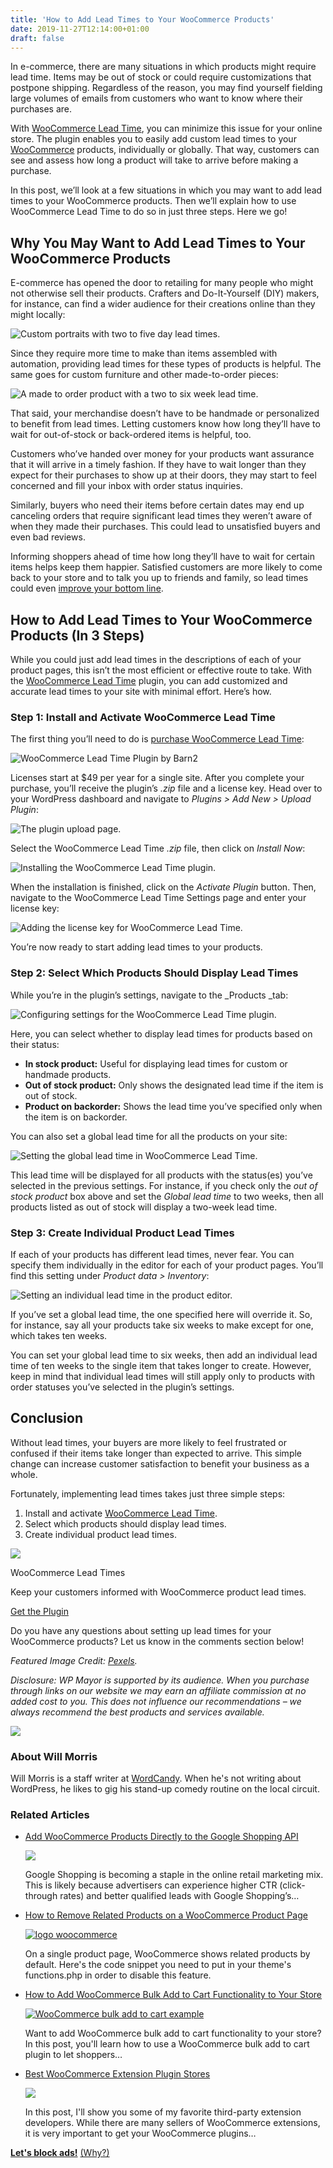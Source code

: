 ```yaml
---
title: 'How to Add Lead Times to Your WooCommerce Products'
date: 2019-11-27T12:14:00+01:00
draft: false
---
```


In e-commerce, there are many situations in which products might require lead time. Items may be out of stock or could require customizations that postpone shipping. Regardless of the reason, you may find yourself fielding large volumes of emails from customers who want to know where their purchases are.

With [WooCommerce Lead Time](https://barn2.co.uk/wordpress-plugins/woocommerce-lead-time/ref/13/), you can minimize this issue for your online store. The plugin enables you to easily add custom lead times to your [WooCommerce](https://wpmayor.com/link/woocommerce/) products, individually or globally. That way, customers can see and assess how long a product will take to arrive before making a purchase.

In this post, we’ll look at a few situations in which you may want to add lead times to your WooCommerce products. Then we’ll explain how to use WooCommerce Lead Time to do so in just three steps. Here we go!

Why You May Want to Add Lead Times to Your WooCommerce Products
---------------------------------------------------------------

E-commerce has opened the door to retailing for many people who might not otherwise sell their products. Crafters and Do-It-Yourself (DIY) makers, for instance, can find a wider audience for their creations online than they might locally:

![Custom portraits with two to five day lead times.](https://wpmayor.com/wp-content/uploads/2019/10/handmade-product-example.png)

Since they require more time to make than items assembled with automation, providing lead times for these types of products is helpful. The same goes for custom furniture and other made-to-order pieces:

![A made to order product with a two to six week lead time.](https://wpmayor.com/wp-content/uploads/2019/10/custom-product-example.png)

That said, your merchandise doesn’t have to be handmade or personalized to benefit from lead times. Letting customers know how long they’ll have to wait for out-of-stock or back-ordered items is helpful, too.

Customers who’ve handed over money for your products want assurance that it will arrive in a timely fashion. If they have to wait longer than they expect for their purchases to show up at their doors, they may start to feel concerned and fill your inbox with order status inquiries.

Similarly, buyers who need their items before certain dates may end up canceling orders that require significant lead times they weren’t aware of when they made their purchases. This could lead to unsatisfied buyers and even bad reviews.

Informing shoppers ahead of time how long they’ll have to wait for certain items helps keep them happier. Satisfied customers are more likely to come back to your store and to talk you up to friends and family, so lead times could even [improve your bottom line](https://www.nicereply.com/blog/importance-of-customer-satisfaction/).

How to Add Lead Times to Your WooCommerce Products (In 3 Steps)
---------------------------------------------------------------

While you could just add lead times in the descriptions of each of your product pages, this isn’t the most efficient or effective route to take. With the [WooCommerce Lead Time](https://barn2.co.uk/wordpress-plugins/woocommerce-lead-time/ref/13/) plugin, you can add customized and accurate lead times to your site with minimal effort. Here’s how.

### Step 1: Install and Activate WooCommerce Lead Time

The first thing you’ll need to do is [purchase WooCommerce Lead Time](https://barn2.co.uk/wordpress-plugins/woocommerce-lead-time/ref/13/):

![WooCommerce Lead Time Plugin by Barn2](https://wpmayor.com/wp-content/uploads/2019/11/woocommerce-lead-time-630x346.jpg)

Licenses start at $49 per year for a single site. After you complete your purchase, you’ll receive the plugin’s _.zip_ file and a license key. Head over to your WordPress dashboard and navigate to _Plugins > Add New > Upload Plugin_:

![The plugin upload page.](https://wpmayor.com/wp-content/uploads/2019/10/add-new-plugin.png)

Select the WooCommerce Lead Time _.zip_ file, then click on _Install Now_:

![Installing the WooCommerce Lead Time plugin.](https://wpmayor.com/wp-content/uploads/2019/10/install-woocommerce-lead-time.png)

When the installation is finished, click on the _Activate Plugin_ button. Then, navigate to the WooCommerce Lead Time Settings page and enter your license key:

![Adding the license key for WooCommerce Lead Time.](https://wpmayor.com/wp-content/uploads/2019/10/woocommerce-lead-time-license.png)

You’re now ready to start adding lead times to your products.

### Step 2: Select Which Products Should Display Lead Times

While you’re in the plugin’s settings, navigate to the _Products _tab:

![Configuring settings for the WooCommerce Lead Time plugin.](https://wpmayor.com/wp-content/uploads/2019/10/woocommerce-lead-time-products.png)

Here, you can select whether to display lead times for products based on their status:

*   **In stock product:** Useful for displaying lead times for custom or handmade products.
*   **Out of stock product:** Only shows the designated lead time if the item is out of stock.
*   **Product on backorder:** Shows the lead time you’ve specified only when the item is on backorder.

You can also set a global lead time for all the products on your site:

![Setting the global lead time in WooCommerce Lead Time.](https://wpmayor.com/wp-content/uploads/2019/10/global-lead-time.png)

This lead time will be displayed for all products with the status(es) you’ve selected in the previous settings. For instance, if you check only the _out of stock product_ box above and set the _Global lead time_ to two weeks, then all products listed as out of stock will display a two-week lead time.

### Step 3: Create Individual Product Lead Times

If each of your products has different lead times, never fear. You can specify them individually in the editor for each of your product pages. You’ll find this setting under _Product data > Inventory_:

![Setting an individual lead time in the product editor.](https://wpmayor.com/wp-content/uploads/2019/10/individual-lead-time.png)

If you’ve set a global lead time, the one specified here will override it. So, for instance, say all your products take six weeks to make except for one, which takes ten weeks.

You can set your global lead time to six weeks, then add an individual lead time of ten weeks to the single item that takes longer to create. However, keep in mind that individual lead times will still apply only to products with order statuses you’ve selected in the plugin’s settings.

Conclusion
----------

Without lead times, your buyers are more likely to feel frustrated or confused if their items take longer than expected to arrive. This simple change can increase customer satisfaction to benefit your business as a whole.

Fortunately, implementing lead times takes just three simple steps:

1.  Install and activate [WooCommerce Lead Time](https://barn2.co.uk/wordpress-plugins/woocommerce-lead-time/ref/13/).
2.  Select which products should display lead times.
3.  Create individual product lead times.

![](https://wpmayor.com/wp-content/uploads/2019/10/woocommerce-lead-time-square.png)

WooCommerce Lead Times

Keep your customers informed with WooCommerce product lead times.

[Get the Plugin](https://barn2.co.uk/wordpress-plugins/woocommerce-lead-time/ref/13/)

Do you have any questions about setting up lead times for your WooCommerce products? Let us know in the comments section below!

_Featured Image Credit: [Pexels](https://www.pexels.com/photo/clear-glass-with-red-sand-grainer-39396/)._

_Disclosure: WP Mayor is supported by its audience. When you purchase through links on our website we may earn an affiliate commission at no added cost to you. This does not influence our recommendations – we always recommend the best products and services available._

![](https://secure.gravatar.com/avatar/53672e7fb75ca33f39e87e76bb9b8039?s=100&d=retro&r=g)

### About Will Morris

Will Morris is a staff writer at [WordCandy](http://wordcandy.co). When he's not writing about WordPress, he likes to gig his stand-up comedy routine on the local circuit.

### Related Articles

*   [Add WooCommerce Products Directly to the Google Shopping API](https://wpmayor.com/google-shopping-api/)
    
    [![](https://wpmayor.com/wp-content/uploads/2015/09/woocommerce-to-google-merchant-center-plugin-630.jpg)](https://wpmayor.com/google-shopping-api/)
    
    Google Shopping is becoming a staple in the online retail marketing mix. This is likely because advertisers can experience higher CTR (click-through rates) and better qualified leads with Google Shopping’s…
    
*   [How to Remove Related Products on a WooCommerce Product Page](https://wpmayor.com/how-to-remove-related-products-on-a-woocommerce-product-page/)
    
    [![logo woocommerce](https://wpmayor.com/wp-content/uploads/2018/03/woocommerce.png)](https://wpmayor.com/how-to-remove-related-products-on-a-woocommerce-product-page/)
    
    On a single product page, WooCommerce shows related products by default. Here's the code snippet you need to put in your theme's functions.php in order to disable this feature.
    
*   [How to Add WooCommerce Bulk Add to Cart Functionality to Your Store](https://wpmayor.com/how-to-add-woocommerce-bulk-add-to-cart-functionality-to-your-store/)
    
    [![WooCommerce bulk add to cart example](https://wpmayor.com/wp-content/uploads/2019/02/woocommerce-bulk-add-to-cart-0-175x200.png)](https://wpmayor.com/how-to-add-woocommerce-bulk-add-to-cart-functionality-to-your-store/)
    
    Want to add WooCommerce bulk add to cart functionality to your store? In this post, you'll learn how to use a WooCommerce bulk add to cart plugin to let shoppers…
    
*   [Best WooCommerce Extension Plugin Stores](https://wpmayor.com/best-woocommerce-extension-plugin-stores/)
    
    [![](https://wpmayor.com/wp-content/uploads/2018/10/WooCommerce-Plugin-Stores.jpg)](https://wpmayor.com/best-woocommerce-extension-plugin-stores/)
    
    In this post, I'll show you some of my favorite third-party extension developers. While there are many sellers of WooCommerce extensions, it is very important to get your WooCommerce plugins…
    

**[Let's block ads!](https://blockads.fivefilters.org)** [(Why?)](https://blockads.fivefilters.org/acceptable.html)